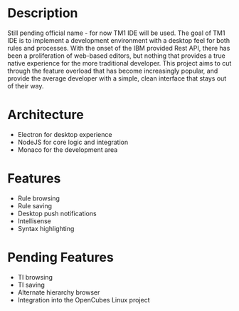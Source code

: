 # Description
Still pending official name - for now TM1 IDE will be used.  The goal of TM1 IDE is to implement a development environment with a desktop feel for both rules and processes.  With the onset of the IBM provided Rest API, there has been a proliferation of web-based editors, but nothing that provides a true native experience for the more traditional developer.  This project aims to cut through the feature overload that has become increasingly popular, and provide the average developer with a simple, clean interface that stays out of their way.

# Architecture
- Electron for desktop experience
- NodeJS for core logic and integration
- Monaco for the development area

# Features
- Rule browsing
- Rule saving
- Desktop push notifications
- Intellisense
- Syntax highlighting

# Pending Features
- TI browsing
- TI saving
- Alternate hierarchy browser
- Integration into the OpenCubes Linux project
